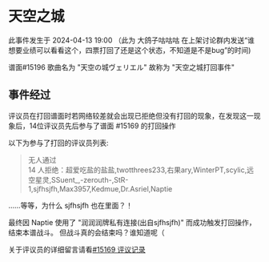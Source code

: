 # 天空之城

此事件发生于 2024-04-13 19:00 （此为 大鸽子咕咕咕 在上架讨论群内发送“谁想要业绩可以看看这个，四票打回了还是这个状态，不知道是不是bug”的时间)

谱面#15196 歌曲名为 "天空の城ヴェリエル" 故称为 "天空之城打回事件"

## 事件经过

评议员在打回谱面时若网络较差就会出现已拒绝但没有打回的现象，在发现这一现象后，14位评议员先后参与了谱面 #15169 的打回操作

以下为参与了打回的评议员列表:  
>无人通过  
14 人拒绝：超爱吃盐的盐盐,twotthrees233,右果ary,WinterPT,scylic,远空星灵,SSuent_,-zerouth-,StR-1,sjfhsjfh,Max3957,Kedmue,Dr.Asriel,Naptie

……等等，为什么 sjfhsjfh 也在里面？！

最终因 Naptie 使用了 "润润润牌私有连接(出自sjfhsjfh)" 而成功触发打回操作，结束本谱战斗。
但战斗真的会结束吗？谁知道呢（

关于评议员的详细留言请看[#15169 评议记录](https://phira.moe/chart/15169#stb)